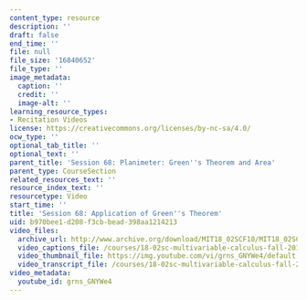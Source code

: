 ```yaml
---
content_type: resource
description: ''
draft: false
end_time: ''
file: null
file_size: '16840652'
file_type: ''
image_metadata:
  caption: ''
  credit: ''
  image-alt: ''
learning_resource_types:
- Recitation Videos
license: https://creativecommons.org/licenses/by-nc-sa/4.0/
ocw_type: ''
optional_tab_title: ''
optional_text: ''
parent_title: 'Session 68: Planimeter: Green''s Theorem and Area'
parent_type: CourseSection
related_resources_text: ''
resource_index_text: ''
resourcetype: Video
start_time: ''
title: 'Session 68: Application of Green''s Theorem'
uid: b970bee1-d208-f3cb-bead-398aa1214213
video_files:
  archive_url: http://www.archive.org/download/MIT18_02SCF10/MIT18_02SCF10Rec_46_300k.mp4
  video_captions_file: /courses/18-02sc-multivariable-calculus-fall-2010/5805e234d1c15e9baede51109ecea882_grns_GNYWe4.vtt
  video_thumbnail_file: https://img.youtube.com/vi/grns_GNYWe4/default.jpg
  video_transcript_file: /courses/18-02sc-multivariable-calculus-fall-2010/9722991405fb913efcdd7efdcaeb5ca5_grns_GNYWe4.pdf
video_metadata:
  youtube_id: grns_GNYWe4
---
```

